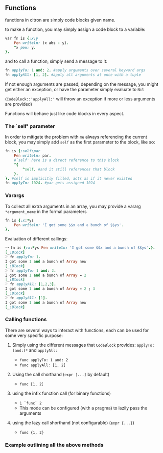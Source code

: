 ## Functions

functions in citron are simply code blocks given name.

to make a function, you may simply assign a code block to a variable:

```ruby
var fn is {:x:y
    Pen writeln: (x abs - y).
    ^x pow: y.
}.
```

and to call a function, simply send a message to it:

```ruby
fn applyTo: 1 and: 2. #apply arguments over several keyword args
fn applyAll: [1, 2]. #apply all arguments at once with a tuple
```

If not enough arguments are passed, depending on the message, you might get either an exception, or have the parameter simply evaluate to `Nil`

\(`CodeBlock::'applyAll:'` will throw an exception if more or less arguments are provided\)

Functions will behave just like code blocks in every aspect.

### The \`self' parameter

In order to mitigate the problem with `me` always referencing the current block, you may simply add `self` as the first parameter to the block, like so:

```ruby
fn is {:self:par
    Pen writeln: par.
    #`self' here is a direct reference to this block
    ^{
        ^self. #and it still references that block
    }.
}. #self is implicitly filled, acts as if it never existed
fn applyTo: 1024. #par gets assigned 1024
```

### Varargs

To collect all extra arguments in an array, you may provide a vararg `*argument_name` in the formal parameters

```ruby
fn is {:x:*ys
    Pen writeln: 'I got some $$x and a bunch of $$ys'.
}.
```

Evaluation of different callings:

```ruby
⠒⠂fn is {:x:*ys Pen writeln: 'I got some $$x and a bunch of $$ys'.}.
[_:Block]
⠕ fn applyTo: 1.
I got some 1 and a bunch of Array new
[_:Block]
⠕ fn applyTo: 1 and: 2.
I got some 1 and a bunch of Array ← 2
[_:Block]
⠕ fn applyAll: [1,2,3].
I got some 1 and a bunch of Array ← 2 ; 3
[_:Block]
⠕ fn applyAll: [1].
I got some 1 and a bunch of Array new
[_:Block]
```

### Calling functions

There are several ways to interact with functions, each can be used for some very specific purpose:

1. Simply using the different messages that `CodeBlock` provides: `applyTo:[and:]*` and `applyAll:`
    + `func applyTo: 1 and: 2`
    + `func applyAll: [1, 2]`
    
2. Using the call shorthand (`expr [...]` by default)
    + `func [1, 2]`

3. using the infix function call (for binary functions)
    + ``` 1 `func` 2 ```
    + This mode can be configured (with a pragma) to lazily pass the arguments
4. using the lazy call shorthand (not configurable) (`expr {...}`)
    + `func {1, 2}`

### Example outlining all the above methods

```ruby
```
